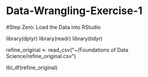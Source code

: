 # Data-Wrangling-Exercise-1

#Step Zero: Load the Data into RStudio

library(dplyr)
library(readr)
library(tidyr)

refine_original <- read_csv("~/Foundations of Data Science/refine_original.csv")

tbl_df(refine_original)
